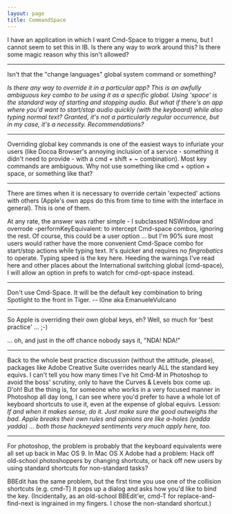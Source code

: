 ```yaml
---
layout: page
title: CommandSpace
---
```




I have an application in which I want Cmd-Space to trigger a menu, but I cannot seem to set this in IB. Is there any way to work around this? Is there some magic reason why this isn't allowed?

----

Isn't that the "change languages" global system command or something?

*Is there any way to override it in a particular app? This is an awfully ambiguous key combo to be using it as a specific global. Using 'space' is the standard way of starting and stopping audio. But what if there's an app where you'd want to start/stop audio quickly (with the keyboard) while also typing normal text? Granted, it's not a particularly regular occurrence, but in my case, it's a necessity. Recommendations?*

----

Overriding global key commands is one of the easiest ways to infuriate your users (like Docoa Browser's annoying inclusion of a service - something it didn't need to provide - with a cmd + shift + ~ combination).  Most key commands are ambiguous.  Why not use something like cmd + option + space, or something like that?

----

There are times when it is necessary to override certain 'expected' actions with others (Apple's own apps do this from time to time with the interface in general). This is one of them.

At any rate, the answer was rather simple - I subclassed NSWindow and overrode     -performKeyEquivalent: to intercept Cmd-space combos, ignoring the rest. Of course, this could be a user option ... but I'm 90% sure most users would rather have the more convenient Cmd-Space combo for start/stop actions while typing text. It's quicker and requires no *fingrobatics* to operate. Typing speed is the key here. Heeding the warnings I've read here and other places about the International switching global (cmd-space), I will allow an option in prefs to watch for  cmd-opt-space instead.

----

Don't use Cmd-Space. It will be the default key combination to bring Spotlight to the front in Tiger. -- l0ne aka EmanueleVulcano

----

So Apple is overriding their own global keys, eh? Well, so much for 'best practice' ... ;-)

... oh, and just in the off chance nobody says it, "NDA! NDA!"

----

Back to the whole best practice discussion (without the attitude, please), packages like Adobe Creative Suite overrides nearly ALL the standard key equivs. I can't tell you how many times I've hit Cmd-M in Photoshop to avoid the boss' scrutiny, only to have the Curves & Levels box come up. D'oh! But the thing is, for someone who works in a very focused manner in Photoshop all day long, I can see where you'd prefer to have a whole lot of keyboard shortcuts to use it, even at the expense of global equivs. Lesson: *If and when it makes sense, do it. Just make sure the good outweighs the bad. Apple breaks their own rules and opinions are like a-holes (yadda yadda) ... both those hackneyed sentiments very much apply here, too.*

----
For photoshop, the problem is probably that the keyboard equivalents were all set up back in Mac OS 9.  In Mac OS X Adobe had a problem: Hack off old-school photoshoppers by changing shortcuts, or hack off new users by using standard shortcuts for non-standard tasks?

BBEdit has the same problem, but the first time you use one of the collision shortcuts (e.g. cmd-T) it pops up a dialog and asks how you'd like to bind the key.  (Incidentally, as an old-school BBEdit'er, cmd-T for replace-and-find-next is ingrained in my fingers.  I chose the non-standard shortcut.)

